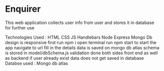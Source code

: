 # Enquirer
This web application collects user info from user and stores it in database for further use 

 Technologies Used : HTML CSS JS Handlebars Node Express Mongo Db  
 design is responsive 
 first run npm i
 open terminal run npm start to start the app
 navigate to url 
 fill in the details 
 data is saved on mongo db atlas
 schema is stored in model/dbSchema.js
 validation done both sides front end as well as backend
 if user already exist data does not get saved in database
 Databse used : Mongo db atlas

